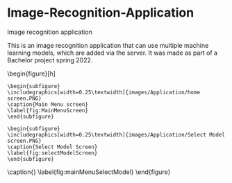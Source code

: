 # Image-Recognition-Application
Image recognition application

This is an image recognition application that can use multiple machine learning models, which are added via the server.
It was made as part of a Bachelor project spring 2022.

\begin{figure}[h]

    \begin{subfigure}
    \includegraphics[width=0.25\textwidth]{images/Application/home screen.PNG} 
    \caption{Main Menu screen}
    \label{fig:MainMenuScreen}
    \end{subfigure}
    
    \begin{subfigure}
    \includegraphics[width=0.25\textwidth]{images/Application/Select Model screen.PNG}
    \caption{Select Model Screen}
    \label{fig:selectModelScreen}
    \end{subfigure}
\caption{}
\label{fig:mainMenuSelectModel}
\end{figure}